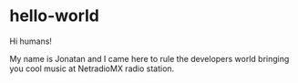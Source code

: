 # hello-world

Hi humans!

My name is Jonatan and I came here to rule the developers world bringing you cool music at NetradioMX radio station.
